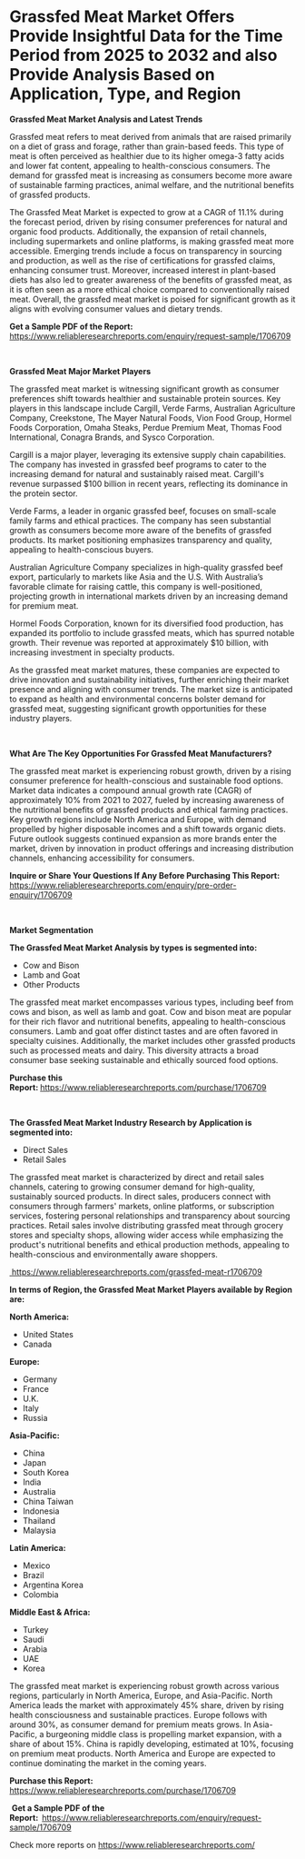 <p><h1>Grassfed Meat Market Offers Provide Insightful Data for the Time Period from 2025 to 2032 and also Provide Analysis Based on Application, Type, and Region</h1></p><p><strong>Grassfed Meat Market Analysis and Latest Trends</strong></p>
<p><p>Grassfed meat refers to meat derived from animals that are raised primarily on a diet of grass and forage, rather than grain-based feeds. This type of meat is often perceived as healthier due to its higher omega-3 fatty acids and lower fat content, appealing to health-conscious consumers. The demand for grassfed meat is increasing as consumers become more aware of sustainable farming practices, animal welfare, and the nutritional benefits of grassfed products.</p><p>The Grassfed Meat Market is expected to grow at a CAGR of 11.1% during the forecast period, driven by rising consumer preferences for natural and organic food products. Additionally, the expansion of retail channels, including supermarkets and online platforms, is making grassfed meat more accessible. Emerging trends include a focus on transparency in sourcing and production, as well as the rise of certifications for grassfed claims, enhancing consumer trust. Moreover, increased interest in plant-based diets has also led to greater awareness of the benefits of grassfed meat, as it is often seen as a more ethical choice compared to conventionally raised meat. Overall, the grassfed meat market is poised for significant growth as it aligns with evolving consumer values and dietary trends.</p></p>
<p><strong>Get a Sample PDF of the Report:&nbsp;</strong> <a href="https://www.reliableresearchreports.com/enquiry/request-sample/1706709?utm_campaign=2243&utm_medium=2&utm_source=Github&utm_content=ia&utm_term=07042025&utm_id=grassfed-meat">https://www.reliableresearchreports.com/enquiry/request-sample/1706709</a></p>
<p>&nbsp;</p>
<p><strong>Grassfed Meat Major Market Players</strong></p>
<p><p>The grassfed meat market is witnessing significant growth as consumer preferences shift towards healthier and sustainable protein sources. Key players in this landscape include Cargill, Verde Farms, Australian Agriculture Company, Creekstone, The Mayer Natural Foods, Vion Food Group, Hormel Foods Corporation, Omaha Steaks, Perdue Premium Meat, Thomas Food International, Conagra Brands, and Sysco Corporation.</p><p>Cargill is a major player, leveraging its extensive supply chain capabilities. The company has invested in grassfed beef programs to cater to the increasing demand for natural and sustainably raised meat. Cargill's revenue surpassed $100 billion in recent years, reflecting its dominance in the protein sector.</p><p>Verde Farms, a leader in organic grassfed beef, focuses on small-scale family farms and ethical practices. The company has seen substantial growth as consumers become more aware of the benefits of grassfed products. Its market positioning emphasizes transparency and quality, appealing to health-conscious buyers.</p><p>Australian Agriculture Company specializes in high-quality grassfed beef export, particularly to markets like Asia and the U.S. With Australia’s favorable climate for raising cattle, this company is well-positioned, projecting growth in international markets driven by an increasing demand for premium meat.</p><p>Hormel Foods Corporation, known for its diversified food production, has expanded its portfolio to include grassfed meats, which has spurred notable growth. Their revenue was reported at approximately $10 billion, with increasing investment in specialty products.</p><p>As the grassfed meat market matures, these companies are expected to drive innovation and sustainability initiatives, further enriching their market presence and aligning with consumer trends. The market size is anticipated to expand as health and environmental concerns bolster demand for grassfed meat, suggesting significant growth opportunities for these industry players.</p></p>
<p>&nbsp;</p>
<p><strong>What Are The Key Opportunities For Grassfed Meat Manufacturers?</strong></p>
<p><p>The grassfed meat market is experiencing robust growth, driven by a rising consumer preference for health-conscious and sustainable food options. Market data indicates a compound annual growth rate (CAGR) of approximately 10% from 2021 to 2027, fueled by increasing awareness of the nutritional benefits of grassfed products and ethical farming practices. Key growth regions include North America and Europe, with demand propelled by higher disposable incomes and a shift towards organic diets. Future outlook suggests continued expansion as more brands enter the market, driven by innovation in product offerings and increasing distribution channels, enhancing accessibility for consumers.</p></p>
<p><strong>Inquire or Share Your Questions If Any Before Purchasing This Report:</strong> <a href="https://www.reliableresearchreports.com/enquiry/pre-order-enquiry/1706709?utm_campaign=2243&utm_medium=2&utm_source=Github&utm_content=ia&utm_term=07042025&utm_id=grassfed-meat">https://www.reliableresearchreports.com/enquiry/pre-order-enquiry/1706709</a></p>
<p>&nbsp;</p>
<p><strong>Market Segmentation</strong></p>
<p><strong>The Grassfed Meat Market Analysis by types is segmented into:</strong></p>
<p><ul><li>Cow and Bison</li><li>Lamb and Goat</li><li>Other Products</li></ul></p>
<p><p>The grassfed meat market encompasses various types, including beef from cows and bison, as well as lamb and goat. Cow and bison meat are popular for their rich flavor and nutritional benefits, appealing to health-conscious consumers. Lamb and goat offer distinct tastes and are often favored in specialty cuisines. Additionally, the market includes other grassfed products such as processed meats and dairy. This diversity attracts a broad consumer base seeking sustainable and ethically sourced food options.</p></p>
<p><strong>Purchase this Report:&nbsp;</strong><a href="https://www.reliableresearchreports.com/purchase/1706709?utm_campaign=2243&utm_medium=2&utm_source=Github&utm_content=ia&utm_term=07042025&utm_id=grassfed-meat">https://www.reliableresearchreports.com/purchase/1706709</a></p>
<p>&nbsp;</p>
<p><strong>The Grassfed Meat Market Industry Research by Application is segmented into:</strong></p>
<p><ul><li>Direct Sales</li><li>Retail Sales</li></ul></p>
<p><p>The grassfed meat market is characterized by direct and retail sales channels, catering to growing consumer demand for high-quality, sustainably sourced products. In direct sales, producers connect with consumers through farmers' markets, online platforms, or subscription services, fostering personal relationships and transparency about sourcing practices. Retail sales involve distributing grassfed meat through grocery stores and specialty shops, allowing wider access while emphasizing the product's nutritional benefits and ethical production methods, appealing to health-conscious and environmentally aware shoppers.</p></p>
<p><a href="https://www.reliableresearchreports.com/grassfed-meat-r1706709?utm_campaign=2243&utm_medium=2&utm_source=Github&utm_content=ia&utm_term=07042025&utm_id=grassfed-meat">&nbsp;https://www.reliableresearchreports.com/grassfed-meat-r1706709</a></p>
<p><strong>In terms of Region, the Grassfed Meat Market Players available by Region are:</strong></p>
<p>
    <p> <strong> North America: </strong>
        <ul>
            <li>United States</li>
            <li>Canada</li>
        </ul>
        </p> 
    <p> <strong> Europe: </strong>
        <ul>
            <li>Germany</li>
            <li>France</li>
            <li>U.K.</li>
            <li>Italy</li>
            <li>Russia</li>
        </ul>
        </p> 
    <p> <strong> Asia-Pacific: </strong>
        <ul>
            <li>China</li>
            <li>Japan</li>
            <li>South Korea</li>
            <li>India</li>
            <li>Australia</li>
            <li>China Taiwan</li>
            <li>Indonesia</li>
            <li>Thailand</li>
            <li>Malaysia</li>
        </ul>
        </p> 
    <p> <strong> Latin America: </strong>
        <ul>
            <li>Mexico</li>
            <li>Brazil</li>
            <li>Argentina Korea</li>
            <li>Colombia</li>
        </ul>
        </p> 
    <p> <strong> Middle East & Africa: </strong>
        <ul>
            <li>Turkey</li>
            <li>Saudi</li>
            <li>Arabia</li>
            <li>UAE</li>
            <li>Korea</li>
        </ul>
    </p>
    </p>
<p><p>The grassfed meat market is experiencing robust growth across various regions, particularly in North America, Europe, and Asia-Pacific. North America leads the market with approximately 45% share, driven by rising health consciousness and sustainable practices. Europe follows with around 30%, as consumer demand for premium meats grows. In Asia-Pacific, a burgeoning middle class is propelling market expansion, with a share of about 15%. China is rapidly developing, estimated at 10%, focusing on premium meat products. North America and Europe are expected to continue dominating the market in the coming years.</p></p>
<p><strong>Purchase this Report: </strong><a href="https://www.reliableresearchreports.com/purchase/1706709?utm_campaign=2243&utm_medium=2&utm_source=Github&utm_content=ia&utm_term=07042025&utm_id=grassfed-meat">https://www.reliableresearchreports.com/purchase/1706709</a></p>
<p>&nbsp;<strong>Get a Sample PDF of the Report:&nbsp;&nbsp;</strong><a href="https://www.reliableresearchreports.com/enquiry/request-sample/1706709?utm_campaign=2243&utm_medium=2&utm_source=Github&utm_content=ia&utm_term=07042025&utm_id=grassfed-meat">https://www.reliableresearchreports.com/enquiry/request-sample/1706709</a></p>
<p><strong></strong></p>
<p>Check more reports on <a href="https://www.reliableresearchreports.com/?utm_campaign=2243&utm_medium=2&utm_source=Github&utm_content=ia&utm_term=07042025&utm_id=grassfed-meat">https://www.reliableresearchreports.com/</a></p>